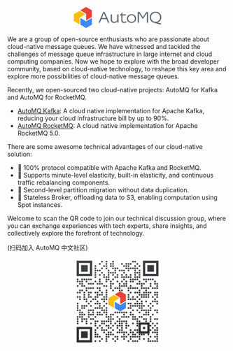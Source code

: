 <!--

**Here are some ideas to get you started:**

🙋‍♀️ A short introduction - what is your organization all about?
🌈 Contribution guidelines - how can the community get involved?
👩‍💻 Useful resources - where can the community find your docs? Is there anything else the community should know?
🍿 Fun facts - what does your team eat for breakfast?
🧙 Remember, you can do mighty things with the power of [Markdown](https://docs.github.com/github/writing-on-github/getting-started-with-writing-and-formatting-on-github/basic-writing-and-formatting-syntax)
-->

<p align="center">
  <img src="https://raw.githubusercontent.com/AutoMQ/.github/main/profile/automq_logo.png" width="200" height="48" alt="AutoMQ - 引领消息和流存储走向云原生时代" />
</p>

We are a group of open-source enthusiasts who are passionate about cloud-native message queues. We have witnessed and tackled the challenges of message queue infrastructure in large internet and cloud computing companies. Now we hope to explore with the broad developer community, based on cloud-native technology, to reshape this key area and explore more possibilities of cloud-native message queues.

Recently, we open-sourced two cloud-native projects: AutoMQ for Kafka and AutoMQ for RocketMQ.
* [AutoMQ Kafka](https://github.com/AutoMQ/automq-for-kafka): A cloud native implementation for Apache Kafka, reducing your cloud infrastructure bill by up to 90%.
* [AutoMQ RocketMQ](https://github.com/AutoMQ/automq-for-rocketmq): A cloud native implementation for Apache RocketMQ 5.0.

There are some awesome technical advantages of our cloud-native solution:
* 🍿 100% protocol compatible with Apache Kafka and RocketMQ.
* 🌈 Supports minute-level elasticity, built-in elasticity, and continuous traffic rebalancing components.
* 🚀 Second-level partition migration without data duplication.
* 🧙 Stateless Broker, offloading data to S3, enabling computation using Spot instances. 

Welcome to scan the QR code to join our technical discussion group, where you can exchange experiences with tech experts, share insights, and collectively explore the forefront of technology.

(扫码加入 AutoMQ 中文社区)
<p align="center">
  <img src="https://raw.githubusercontent.com/AutoMQ/.github/main/profile/社区二维码.png" width="200" height="200" alt="AutoMQ - 引领消息和流存储走向云原生时代" />
</p>
